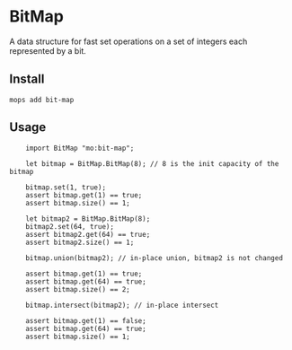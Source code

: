 # BitMap

A data structure for fast set operations on a set of integers each represented by a bit.

## Install

```
mops add bit-map
```

## Usage

```motoko
    import BitMap "mo:bit-map";

    let bitmap = BitMap.BitMap(8); // 8 is the init capacity of the bitmap

    bitmap.set(1, true);
    assert bitmap.get(1) == true;
    assert bitmap.size() == 1;

    let bitmap2 = BitMap.BitMap(8);
    bitmap2.set(64, true);
    assert bitmap2.get(64) == true;
    assert bitmap2.size() == 1;

    bitmap.union(bitmap2); // in-place union, bitmap2 is not changed

    assert bitmap.get(1) == true;
    assert bitmap.get(64) == true;
    assert bitmap.size() == 2;

    bitmap.intersect(bitmap2); // in-place intersect

    assert bitmap.get(1) == false;
    assert bitmap.get(64) == true;
    assert bitmap.size() == 1;

```
